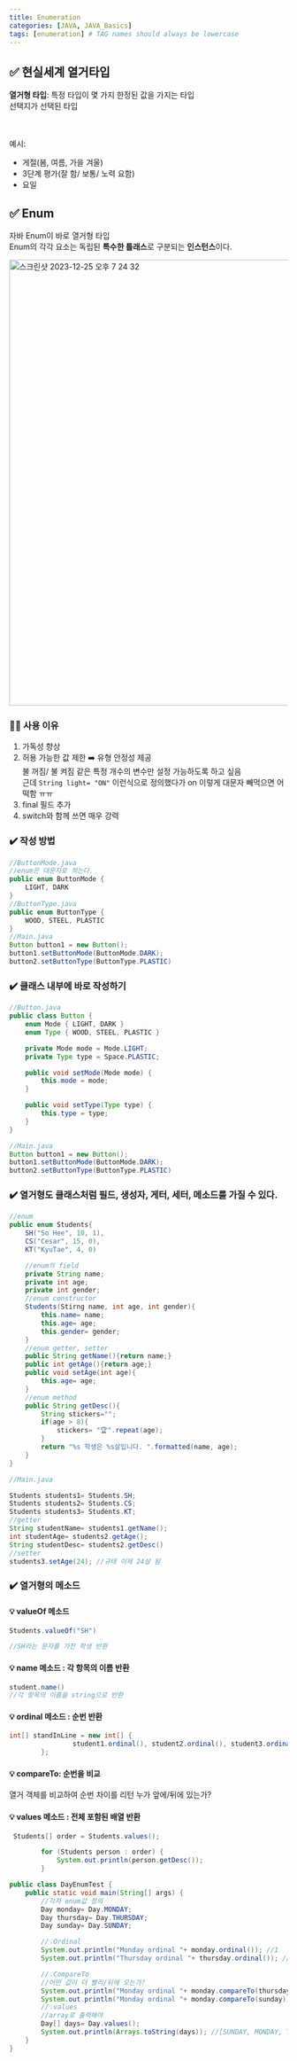 ```yaml
---
title: Enumeration
categories: [JAVA, JAVA_Basics]
tags: [enumeration] # TAG names should always be lowercase
---
```


## ✅ 현실세계 열거타입

**열거형 타입**: 특정 타입이 몇 가지 한정된 값을 가지는 타입 <br>
선택지가 선택된 타입 <br>

<br>
<br>
예시: <br>

- 게절(봄, 여름, 가을 겨울)
- 3단계 평가(잘 함/ 보통/ 노력 요함)
- 요일

## ✅ Enum

자바 Enum이 바로 열거형 타입 <br>
Enum의 각각 요소는 독립된 **특수한 틀래스**로 구분되는 **인스턴스**이다. <br>

<img width="805" alt="스크린샷 2023-12-25 오후 7 24 32" src="https://github.com/soheeparklee/portfolioWebsite_dreamcoding/assets/97790983/4743d09d-30b6-44dd-8cf5-e9da212b0398">

### 👍🏻 사용 이유

1. 가독성 향상 <br>
2. 허용 가능한 값 제한 ➡️ 유형 안정성 제공 <br>
   불 꺼짐/ 불 켜짐 같은 특정 개수의 변수만 설정 가능하도록 하고 싶음 <br>
   근데 `String light= "ON"` 이런식으로 정의했다가 on 이렇게 대문자 빼먹으면 어떡함 ㅠㅠ <br>
3. final 필드 추가 <br>
4. switch와 함께 쓰면 매우 강력 <br>

### ✔️ 작성 방법

```java
//ButtonMode.java
//enum은 대문자로 적는다.
public enum ButtonMode {
    LIGHT, DARK
}
//ButtonType.java
public enum ButtonType {
    WOOD, STEEL, PLASTIC
}
//Main.java
Button button1 = new Button();
button1.setButtonMode(ButtonMode.DARK);
button2.setButtonType(ButtonType.PLASTIC)
```

### ✔️ 클래스 내부에 바로 작성하기

```java
//Button.java
public class Button {
    enum Mode { LIGHT, DARK }
    enum Type { WOOD, STEEL, PLASTIC }

    private Mode mode = Mode.LIGHT;
    private Type type = Space.PLASTIC;

    public void setMode(Mode mode) {
        this.mode = mode;
    }

    public void setType(Type type) {
        this.type = type;
    }
}

//Main.java
Button button1 = new Button();
button1.setButtonMode(ButtonMode.DARK);
button2.setButtonType(ButtonType.PLASTIC)
```

### ✔️ 열거형도 클래스처럼 필드, 생성자, 게터, 세터, 메소드를 가질 수 있다.

```java
//enum
public enum Students{
    SH("So Hee", 10, 1),
    CS("Cesar", 15, 0),
    KT("KyuTae", 4, 0)

    //enum의 field
    private String name;
    private int age;
    private int gender;
    //enum constructor
    Students(Stirng name, int age, int gender){
        this.name= name;
        this.age= age;
        this.gender= gender;
    }
    //enum getter, setter
    public String getName(){return name;}
    public int getAge(){return age;}
    public void setAge(int age){
        this.age= age;
    }
    //enum method
    public String getDesc(){
        String stickers="";
        if(age > 8){
            stickers= "🏆".repeat(age);
        }
        return "%s 학생은 %s살입니다. ".formatted(name, age);
    }
}

//Main.java

Students students1= Students.SH;
Students students2= Students.CS;
Students students3= Students.KT;
//getter
String studentName= students1.getName();
int studentAge= students2.getAge();
String studentDesc= students2.getDesc()
//setter
students3.setAge(24); //규태 이제 24살 됨
```

### ✔️ 열거형의 메소드

#### 💡 valueOf 메소드

```java
Students.valueOf("SH")

//SH라는 문자를 가진 학생 반환
```

#### 💡 name 메소드 : 각 항목의 이름 반환

```java
student.name()
//각 항목의 이름을 string으로 반환
```

#### 💡 ordinal 메소드 : 순번 반환

```java
int[] standInLine = new int[] {
                student1.ordinal(), student2.ordinal(), student3.ordinal()
        };
```

#### 💡 compareTo: 순번을 비교

열거 객체를 비교하여 순번 차이를 리턴
누가 앞에/뒤에 있는가?

#### 💡 values 메소드 : 전체 포함된 배열 반환

```java
 Students[] order = Students.values();

        for (Students person : order) {
            System.out.println(person.getDesc());
        }
```

```java
public class DayEnumTest {
    public static void main(String[] args) {
        //각자 enum값 정의
        Day monday= Day.MONDAY;
        Day thursday= Day.THURSDAY;
        Day sunday= Day.SUNDAY;

        //💡Ordinal
        System.out.println("Monday ordinal "+ monday.ordinal()); //1
        System.out.println("Thursday ordinal "+ thursday.ordinal()); //4

        //💡CompareTo
        //어떤 값이 더 빨리/뒤에 오는가?
        System.out.println("Monday ordinal "+ monday.compareTo(thursday)); // 1 - 4= -3
        System.out.println("Monday ordinal "+ monday.compareTo(sunday)); // 1 - 0 = 1
        //💡values
        //array로 출력해야
        Day[] days= Day.values();
        System.out.println(Arrays.toString(days)); //[SUNDAY, MONDAY, TUESDAY, WEDNESDAY, THURSDAY, FRIDAY, SATURDAY]
    }
}

```
